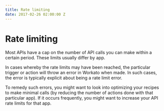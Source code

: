 ```yaml
---
title: Rate limiting
date: 2017-02-26 02:00:00 Z
---
```


# Rate limiting
Most APIs have a cap on the number of API calls you can make within a certain period. These limits usually differ by app.

In cases whereby the rate limits may have been reached, the particular trigger or action will throw an error in Workato when made. In such cases, the error is typically explicit about being a rate limit error.

To remedy such errors, you might want to look into optimizing your recipes to make minimal calls (by reducing the number of actions done with that particular app). If it occurs frequently, you might want to increase your API rate limits for that app.
